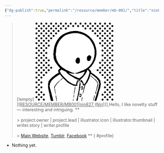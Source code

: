 ```yaml
---
{"dg-publish":true,"permalink":"/resource/member/mb-001/","title":"nin827 (Nin)","tags":["-member","-member/nin827"]}
---
```


>[!empty]
> ![RESOURCE/ASSET/ICON/MB001.png|icon](/img/user/RESOURCE/ASSET/ICON/MB001.png) <u class="title"> [[RESOURCE/MEMBER/MB001\|nin827 (Nin)]] </u>
> Hello, I like novelty stuff — interesting and intriguing. ** <br><br>\> project.owner | project.lead | illustrator.icon | illustrator.thumbnail | writer.story | writer.profile <br><br>\> [Main Website](https://nin827.github.io/), [Tumblr](https://www.tumblr.com/nin827), [Facebook](https://www.facebook.com/nin827) **
{ #profile}


- Nothing yet.
